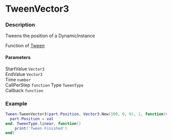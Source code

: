 # TweenVector3
### Description
Tweens the position of a DynamicInstance

Function of [Tween](../../)

#### Parameters
StartValue `Vector3`  
EndValue `Vector3`  
Time `number`  
CallPerStep `function`
Type `TweenType`  
Callback `function`

### Example
```lua
Tween:TweenVector3(part.Position, Vector3.New(100, 0, 0), 1, function(val)
  part.Position = val
end, TweenType.linear, function()
    print('Tween Finished')
end)
```
